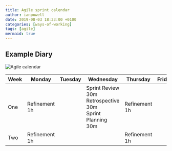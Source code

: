 ```yaml
---
title: Agile sprint calendar
author: ianpowell
date: 2019-08-03 18:33:00 +0100
categories: [ways-of-working]
tags: [agile]
mermaid: true
---
```


## Example Diary

<!-- ```mermaid
gantt
    title Wednesday 3rd July 2019 - Tuesday 16th July 2019

    section Sprint
    Week 1 (3rd July - 9th July)    :a1, 2019-07-03, 1w
    Story refinement        :crit, st1, 2019-07-01, 1h
    Previous sprint review  :active, sprintreview1, 2019-07-03, 1h
    Retrospective           :active, retrospective1, after sprintreview1, 1h
    Sprint planning         :active, sprintplanning1, after retrospective1, 1h
    Story refinement        :crit, st2, 2019-07-04, 1h

    Story refinement        :crit, st3, 2019-07-08, 1h
    Week 2 (10th July - 16th July)  :b1, 2019-07-10, 1w
    Story refinement        :crit, st4, 2019-07-11, 1h
    Story refinement        :crit, st4, 2019-07-15, 1h

    Previous sprint review  :active, sprintreview2, 2019-07-17, 1h    
    Retrospective           :active, retrospective2, after sprintreview2, 1h    
    Sprint planning         :active, sprintplanning2, after retrospective2, 1h
``` -->

![Agile calendar](/assets/img/agile-calendar.png)

| Week | Monday        | Tuesday | Wednesday                                               | Thursday      | Friday |
|------|---------------|---------|---------------------------------------------------------|---------------|--------|
| One  | Refinement 1h |         | Sprint Review 30m<br/>Retrospective 30m<br/>Sprint Planning 30m | Refinement 1h |        |
| Two  | Refinement 1h |         |                                                         | Refinement 1h |        |
